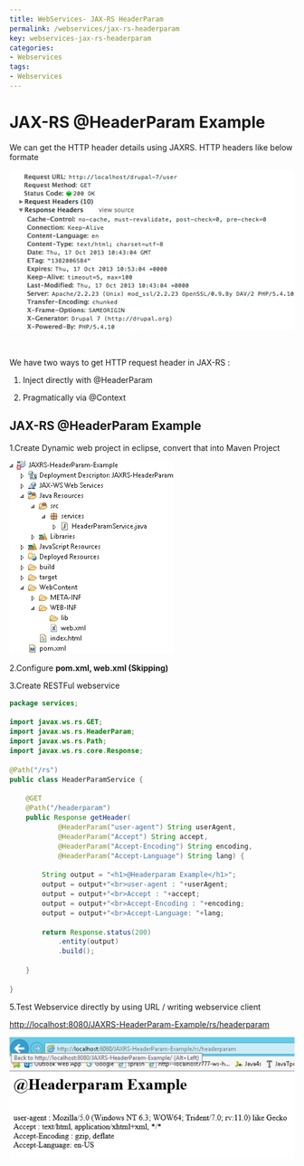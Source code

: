 ```yaml
---
title: WebServices- JAX-RS HeaderParam
permalink: /webservices/jax-rs-headerparam
key: webservices-jax-rs-headerparam
categories:
- Webservices
tags:
- Webservices
---
```



JAX-RS @HeaderParam Example 
================================

We can get the HTTP header details using JAXRS. HTTP headers like below formate

![](media/512a77ac44e1c12054d5b8ee9bc1c4a4.png)

 

We have two ways to get HTTP request header in JAX-RS :

1. Inject directly with @HeaderParam

2. Pragmatically via @Context

## JAX-RS @HeaderParam Example

1.Create Dynamic web project in eclipse, convert that into Maven Project

![](media/67851fd9230cfa92b29fe6068570e136.png)

2.Configure **pom.xml, web.xml (Skipping)**

3.Create RESTFul webservice
```java
package services;

import javax.ws.rs.GET;
import javax.ws.rs.HeaderParam;
import javax.ws.rs.Path;
import javax.ws.rs.core.Response;

@Path("/rs")
public class HeaderParamService {

	@GET
	@Path("/headerparam")
	public Response getHeader(
			@HeaderParam("user-agent") String userAgent,
			@HeaderParam("Accept") String accept,
            @HeaderParam("Accept-Encoding") String encoding,
            @HeaderParam("Accept-Language") String lang) {
		
		String output = "<h1>@Headerparam Example</h1>";
		output = output+"<br>user-agent : "+userAgent;
		output = output+"<br>Accept : "+accept;
		output = output+"<br>Accept-Encoding : "+encoding;
		output = output+"<br>Accept-Language: "+lang;

		return Response.status(200)
			.entity(output)
			.build();

	}

}
```

5.Test Webservice directly by using URL / writing webservice client

<http://localhost:8080/JAXRS-HeaderParam-Example/rs/headerparam>

![](media/d1d73d574936139e2d5c5de1a58b3d0f.png)
